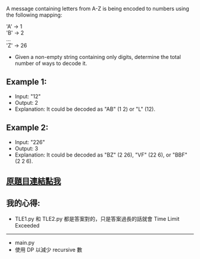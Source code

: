 A message containing letters from A-Z is being encoded to numbers using the following mapping:

'A' -> 1  
'B' -> 2  
...  
'Z' -> 26  
* Given a non-empty string containing only digits, determine the total number of ways to decode it.

## Example 1:

* Input: "12"
* Output: 2
* Explanation: It could be decoded as "AB" (1 2) or "L" (12).
## Example 2:

* Input: "226"
* Output: 3
* Explanation: It could be decoded as "BZ" (2 26), "VF" (22 6), or "BBF" (2 2 6).

## [原題目連結點我](https://leetcode.com/problems/decode-ways/)
	
## 我的心得:
* TLE1.py 和 TLE2.py 都是答案對的，只是答案過長的話就會 Time Limit Exceeded
------

* main.py
* 使用 DP 以減少 recursive 數